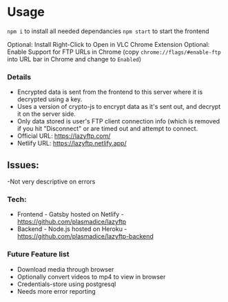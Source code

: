 # Usage

`npm i` to install all needed dependancies
`npm start` to start the frontend

Optional: Install Right-Click to Open in VLC Chrome Extension
Optional: Enable Support for FTP URLs in Chrome (copy `chrome://flags/#enable-ftp` into URL bar in Chrome and change to `Enabled`)

### Details

- Encrypted data is sent from the frontend to this server where it is decrypted using a key.
- Uses a version of crypto-js to encrypt data as it's sent out, and decrypt it on the server side.
- Only data stored is user's FTP client connection info (which is removed if you hit "Disconnect" or are timed out and attempt to connect.
- Official URL: https://lazyftp.com/
- Netlify URL: https://lazyftp.netlify.app/

## Issues:

-Not very descriptive on errors

### Tech:

- Frontend - Gatsby hosted on Netlify - https://github.com/plasmadice/lazyftp
- Backend - Node.js hosted on Heroku - https://github.com/plasmadice/lazyftp-backend

### Future Feature list

- Download media through browser
- Optionally convert videos to mp4 to view in browser
- Credentials-store using postgresql
- Needs more error reporting
